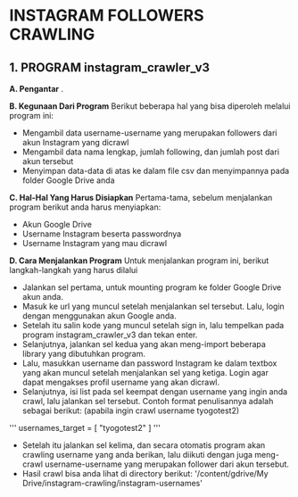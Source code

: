 # **INSTAGRAM FOLLOWERS CRAWLING**

## 1. PROGRAM instagram_crawler_v3

**A. Pengantar**
.

**B. Kegunaan Dari Program**
Berikut beberapa hal yang bisa diperoleh melalui program ini:

* Mengambil data username-username yang merupakan followers dari akun Instagram yang dicrawl
* Mengambil data nama lengkap, jumlah following, dan jumlah post dari akun tersebut
* Menyimpan data-data di atas ke dalam file csv dan menyimpannya pada folder Google Drive anda

**C. Hal-Hal Yang Harus Disiapkan**
Pertama-tama, sebelum menjalankan program berikut anda harus menyiapkan:

* Akun Google Drive
* Username Instagram beserta passwordnya
* Username Instagram yang mau dicrawl

**D. Cara Menjalankan Program**
Untuk menjalankan program ini, berikut langkah-langkah yang harus dilalui

* Jalankan sel pertama, untuk mounting program ke folder Google Drive akun anda.
* Masuk ke url yang muncul setelah menjalankan sel tersebut. Lalu, login dengan menggunakan akun Google anda.
* Setelah itu salin kode yang muncul setelah sign in, lalu tempelkan pada program instagram_crawler_v3 dan tekan enter.
* Selanjutnya, jalankan sel kedua yang akan meng-import beberapa library yang dibutuhkan program.
* Lalu, masukkan username dan password Instagram ke dalam textbox yang akan muncul setelah menjalankan sel yang ketiga. Login agar dapat mengakses profil username yang akan dicrawl.
* Selanjutnya, isi list pada sel keempat dengan username yang ingin anda crawl, lalu jalankan sel tersebut. Contoh format penulisannya adalah sebagai berikut: (apabila ingin crawl username tyogotest2)

'''
usernames_target = [
  "tyogotest2"
]
'''

* Setelah itu jalankan sel kelima, dan secara otomatis program akan crawling username yang anda berikan, lalu diikuti dengan juga meng-crawl username-username yang merupakan follower dari akun tersebut.
* Hasil crawl bisa anda lihat di directory berikut:
'/content/gdrive/My Drive/instagram-crawling/instagram-usernames'
